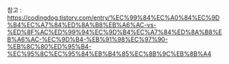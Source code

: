 




참고 : https://codingdog.tistory.com/entry/%EC%99%84%EC%A0%84%EC%9D%B4%EC%A7%84%ED%8A%B8%EB%A6%AC-vs-%ED%8F%AC%ED%99%94%EC%9D%B4%EC%A7%84%ED%8A%B8%EB%A6%AC-%EC%9D%B4-%EB%91%98%EC%97%90-%EB%8C%80%ED%95%B4-%EC%95%8C%EC%95%84%EB%B4%85%EC%8B%9C%EB%8B%A4
